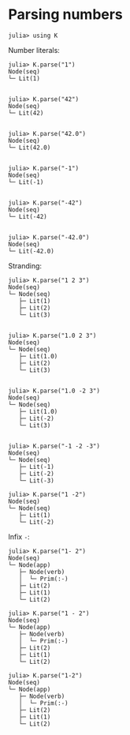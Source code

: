# Parsing numbers

    julia> using K

Number literals:

    julia> K.parse("1")
    Node(seq)
    └─ Lit(1)


    julia> K.parse("42")
    Node(seq)
    └─ Lit(42)


    julia> K.parse("42.0")
    Node(seq)
    └─ Lit(42.0)


    julia> K.parse("-1")
    Node(seq)
    └─ Lit(-1)


    julia> K.parse("-42")
    Node(seq)
    └─ Lit(-42)


    julia> K.parse("-42.0")
    Node(seq)
    └─ Lit(-42.0)

Stranding:

    julia> K.parse("1 2 3")
    Node(seq)
    └─ Node(seq)
       ├─ Lit(1)
       ├─ Lit(2)
       └─ Lit(3)


    julia> K.parse("1.0 2 3")
    Node(seq)
    └─ Node(seq)
       ├─ Lit(1.0)
       ├─ Lit(2)
       └─ Lit(3)


    julia> K.parse("1.0 -2 3")
    Node(seq)
    └─ Node(seq)
       ├─ Lit(1.0)
       ├─ Lit(-2)
       └─ Lit(3)


    julia> K.parse("-1 -2 -3")
    Node(seq)
    └─ Node(seq)
       ├─ Lit(-1)
       ├─ Lit(-2)
       └─ Lit(-3)

    julia> K.parse("1 -2")
    Node(seq)
    └─ Node(seq)
       ├─ Lit(1)
       └─ Lit(-2)

Infix `-`:

    julia> K.parse("1- 2")
    Node(seq)
    └─ Node(app)
       ├─ Node(verb)
       │  └─ Prim(:-)
       ├─ Lit(2)
       ├─ Lit(1)
       └─ Lit(2)

    julia> K.parse("1 - 2")
    Node(seq)
    └─ Node(app)
       ├─ Node(verb)
       │  └─ Prim(:-)
       ├─ Lit(2)
       ├─ Lit(1)
       └─ Lit(2)

    julia> K.parse("1-2")
    Node(seq)
    └─ Node(app)
       ├─ Node(verb)
       │  └─ Prim(:-)
       ├─ Lit(2)
       ├─ Lit(1)
       └─ Lit(2)
